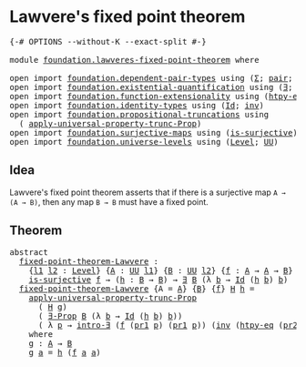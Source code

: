 # Lawvere's fixed point theorem

<pre class="Agda"><a id="42" class="Symbol">{-#</a> <a id="46" class="Keyword">OPTIONS</a> <a id="54" class="Pragma">--without-K</a> <a id="66" class="Pragma">--exact-split</a> <a id="80" class="Symbol">#-}</a>

<a id="85" class="Keyword">module</a> <a id="92" href="foundation.lawveres-fixed-point-theorem.html" class="Module">foundation.lawveres-fixed-point-theorem</a> <a id="132" class="Keyword">where</a>

<a id="139" class="Keyword">open</a> <a id="144" class="Keyword">import</a> <a id="151" href="foundation.dependent-pair-types.html" class="Module">foundation.dependent-pair-types</a> <a id="183" class="Keyword">using</a> <a id="189" class="Symbol">(</a><a id="190" href="foundation-core.dependent-pair-types.html#515" class="Record">Σ</a><a id="191" class="Symbol">;</a> <a id="193" href="foundation-core.dependent-pair-types.html#588" class="InductiveConstructor">pair</a><a id="197" class="Symbol">;</a> <a id="199" href="foundation-core.dependent-pair-types.html#605" class="Field">pr1</a><a id="202" class="Symbol">;</a> <a id="204" href="foundation-core.dependent-pair-types.html#617" class="Field">pr2</a><a id="207" class="Symbol">)</a>
<a id="209" class="Keyword">open</a> <a id="214" class="Keyword">import</a> <a id="221" href="foundation.existential-quantification.html" class="Module">foundation.existential-quantification</a> <a id="259" class="Keyword">using</a> <a id="265" class="Symbol">(</a><a id="266" href="foundation.existential-quantification.html#1761" class="Function">∃</a><a id="267" class="Symbol">;</a> <a id="269" href="foundation.existential-quantification.html#1653" class="Function">∃-Prop</a><a id="275" class="Symbol">;</a> <a id="277" href="foundation.existential-quantification.html#2227" class="Function">intro-∃</a><a id="284" class="Symbol">)</a>
<a id="286" class="Keyword">open</a> <a id="291" class="Keyword">import</a> <a id="298" href="foundation.function-extensionality.html" class="Module">foundation.function-extensionality</a> <a id="333" class="Keyword">using</a> <a id="339" class="Symbol">(</a><a id="340" href="foundation-core.function-extensionality.html#965" class="Function">htpy-eq</a><a id="347" class="Symbol">)</a>
<a id="349" class="Keyword">open</a> <a id="354" class="Keyword">import</a> <a id="361" href="foundation.identity-types.html" class="Module">foundation.identity-types</a> <a id="387" class="Keyword">using</a> <a id="393" class="Symbol">(</a><a id="394" href="foundation-core.identity-types.html#1767" class="Datatype">Id</a><a id="396" class="Symbol">;</a> <a id="398" href="foundation-core.identity-types.html#2729" class="Function">inv</a><a id="401" class="Symbol">)</a>
<a id="403" class="Keyword">open</a> <a id="408" class="Keyword">import</a> <a id="415" href="foundation.propositional-truncations.html" class="Module">foundation.propositional-truncations</a> <a id="452" class="Keyword">using</a>
  <a id="460" class="Symbol">(</a> <a id="462" href="foundation.propositional-truncations.html#5603" class="Function">apply-universal-property-trunc-Prop</a><a id="497" class="Symbol">)</a>
<a id="499" class="Keyword">open</a> <a id="504" class="Keyword">import</a> <a id="511" href="foundation.surjective-maps.html" class="Module">foundation.surjective-maps</a> <a id="538" class="Keyword">using</a> <a id="544" class="Symbol">(</a><a id="545" href="foundation.surjective-maps.html#1906" class="Function">is-surjective</a><a id="558" class="Symbol">)</a>
<a id="560" class="Keyword">open</a> <a id="565" class="Keyword">import</a> <a id="572" href="foundation.universe-levels.html" class="Module">foundation.universe-levels</a> <a id="599" class="Keyword">using</a> <a id="605" class="Symbol">(</a><a id="606" href="Agda.Primitive.html#597" class="Postulate">Level</a><a id="611" class="Symbol">;</a> <a id="613" href="foundation-core.universe-levels.html#235" class="Primitive">UU</a><a id="615" class="Symbol">)</a>
</pre>
## Idea

Lawvere's fixed point theorem asserts that if there is a surjective map `A → (A → B)`, then any map `B → B` must have a fixed point.

## Theorem

<pre class="Agda"><a id="785" class="Keyword">abstract</a>
  <a id="fixed-point-theorem-Lawvere"></a><a id="796" href="foundation.lawveres-fixed-point-theorem.html#796" class="Function">fixed-point-theorem-Lawvere</a> <a id="824" class="Symbol">:</a>
    <a id="830" class="Symbol">{</a><a id="831" href="foundation.lawveres-fixed-point-theorem.html#831" class="Bound">l1</a> <a id="834" href="foundation.lawveres-fixed-point-theorem.html#834" class="Bound">l2</a> <a id="837" class="Symbol">:</a> <a id="839" href="Agda.Primitive.html#597" class="Postulate">Level</a><a id="844" class="Symbol">}</a> <a id="846" class="Symbol">{</a><a id="847" href="foundation.lawveres-fixed-point-theorem.html#847" class="Bound">A</a> <a id="849" class="Symbol">:</a> <a id="851" href="foundation-core.universe-levels.html#235" class="Primitive">UU</a> <a id="854" href="foundation.lawveres-fixed-point-theorem.html#831" class="Bound">l1</a><a id="856" class="Symbol">}</a> <a id="858" class="Symbol">{</a><a id="859" href="foundation.lawveres-fixed-point-theorem.html#859" class="Bound">B</a> <a id="861" class="Symbol">:</a> <a id="863" href="foundation-core.universe-levels.html#235" class="Primitive">UU</a> <a id="866" href="foundation.lawveres-fixed-point-theorem.html#834" class="Bound">l2</a><a id="868" class="Symbol">}</a> <a id="870" class="Symbol">{</a><a id="871" href="foundation.lawveres-fixed-point-theorem.html#871" class="Bound">f</a> <a id="873" class="Symbol">:</a> <a id="875" href="foundation.lawveres-fixed-point-theorem.html#847" class="Bound">A</a> <a id="877" class="Symbol">→</a> <a id="879" href="foundation.lawveres-fixed-point-theorem.html#847" class="Bound">A</a> <a id="881" class="Symbol">→</a> <a id="883" href="foundation.lawveres-fixed-point-theorem.html#859" class="Bound">B</a><a id="884" class="Symbol">}</a> <a id="886" class="Symbol">→</a>
    <a id="892" href="foundation.surjective-maps.html#1906" class="Function">is-surjective</a> <a id="906" href="foundation.lawveres-fixed-point-theorem.html#871" class="Bound">f</a> <a id="908" class="Symbol">→</a> <a id="910" class="Symbol">(</a><a id="911" href="foundation.lawveres-fixed-point-theorem.html#911" class="Bound">h</a> <a id="913" class="Symbol">:</a> <a id="915" href="foundation.lawveres-fixed-point-theorem.html#859" class="Bound">B</a> <a id="917" class="Symbol">→</a> <a id="919" href="foundation.lawveres-fixed-point-theorem.html#859" class="Bound">B</a><a id="920" class="Symbol">)</a> <a id="922" class="Symbol">→</a> <a id="924" href="foundation.existential-quantification.html#1761" class="Function">∃</a> <a id="926" href="foundation.lawveres-fixed-point-theorem.html#859" class="Bound">B</a> <a id="928" class="Symbol">(λ</a> <a id="931" href="foundation.lawveres-fixed-point-theorem.html#931" class="Bound">b</a> <a id="933" class="Symbol">→</a> <a id="935" href="foundation-core.identity-types.html#1767" class="Datatype">Id</a> <a id="938" class="Symbol">(</a><a id="939" href="foundation.lawveres-fixed-point-theorem.html#911" class="Bound">h</a> <a id="941" href="foundation.lawveres-fixed-point-theorem.html#931" class="Bound">b</a><a id="942" class="Symbol">)</a> <a id="944" href="foundation.lawveres-fixed-point-theorem.html#931" class="Bound">b</a><a id="945" class="Symbol">)</a>
  <a id="949" href="foundation.lawveres-fixed-point-theorem.html#796" class="Function">fixed-point-theorem-Lawvere</a> <a id="977" class="Symbol">{</a><a id="978" class="Argument">A</a> <a id="980" class="Symbol">=</a> <a id="982" href="foundation.lawveres-fixed-point-theorem.html#982" class="Bound">A</a><a id="983" class="Symbol">}</a> <a id="985" class="Symbol">{</a><a id="986" href="foundation.lawveres-fixed-point-theorem.html#986" class="Bound">B</a><a id="987" class="Symbol">}</a> <a id="989" class="Symbol">{</a><a id="990" href="foundation.lawveres-fixed-point-theorem.html#990" class="Bound">f</a><a id="991" class="Symbol">}</a> <a id="993" href="foundation.lawveres-fixed-point-theorem.html#993" class="Bound">H</a> <a id="995" href="foundation.lawveres-fixed-point-theorem.html#995" class="Bound">h</a> <a id="997" class="Symbol">=</a>
    <a id="1003" href="foundation.propositional-truncations.html#5603" class="Function">apply-universal-property-trunc-Prop</a>
      <a id="1045" class="Symbol">(</a> <a id="1047" href="foundation.lawveres-fixed-point-theorem.html#993" class="Bound">H</a> <a id="1049" href="foundation.lawveres-fixed-point-theorem.html#1178" class="Function">g</a><a id="1050" class="Symbol">)</a>
      <a id="1058" class="Symbol">(</a> <a id="1060" href="foundation.existential-quantification.html#1653" class="Function">∃-Prop</a> <a id="1067" href="foundation.lawveres-fixed-point-theorem.html#986" class="Bound">B</a> <a id="1069" class="Symbol">(λ</a> <a id="1072" href="foundation.lawveres-fixed-point-theorem.html#1072" class="Bound">b</a> <a id="1074" class="Symbol">→</a> <a id="1076" href="foundation-core.identity-types.html#1767" class="Datatype">Id</a> <a id="1079" class="Symbol">(</a><a id="1080" href="foundation.lawveres-fixed-point-theorem.html#995" class="Bound">h</a> <a id="1082" href="foundation.lawveres-fixed-point-theorem.html#1072" class="Bound">b</a><a id="1083" class="Symbol">)</a> <a id="1085" href="foundation.lawveres-fixed-point-theorem.html#1072" class="Bound">b</a><a id="1086" class="Symbol">))</a>
      <a id="1095" class="Symbol">(</a> <a id="1097" class="Symbol">λ</a> <a id="1099" href="foundation.lawveres-fixed-point-theorem.html#1099" class="Bound">p</a> <a id="1101" class="Symbol">→</a> <a id="1103" href="foundation.existential-quantification.html#2227" class="Function">intro-∃</a> <a id="1111" class="Symbol">(</a><a id="1112" href="foundation.lawveres-fixed-point-theorem.html#990" class="Bound">f</a> <a id="1114" class="Symbol">(</a><a id="1115" href="foundation-core.dependent-pair-types.html#605" class="Field">pr1</a> <a id="1119" href="foundation.lawveres-fixed-point-theorem.html#1099" class="Bound">p</a><a id="1120" class="Symbol">)</a> <a id="1122" class="Symbol">(</a><a id="1123" href="foundation-core.dependent-pair-types.html#605" class="Field">pr1</a> <a id="1127" href="foundation.lawveres-fixed-point-theorem.html#1099" class="Bound">p</a><a id="1128" class="Symbol">))</a> <a id="1131" class="Symbol">(</a><a id="1132" href="foundation-core.identity-types.html#2729" class="Function">inv</a> <a id="1136" class="Symbol">(</a><a id="1137" href="foundation-core.function-extensionality.html#965" class="Function">htpy-eq</a> <a id="1145" class="Symbol">(</a><a id="1146" href="foundation-core.dependent-pair-types.html#617" class="Field">pr2</a> <a id="1150" href="foundation.lawveres-fixed-point-theorem.html#1099" class="Bound">p</a><a id="1151" class="Symbol">)</a> <a id="1153" class="Symbol">(</a><a id="1154" href="foundation-core.dependent-pair-types.html#605" class="Field">pr1</a> <a id="1158" href="foundation.lawveres-fixed-point-theorem.html#1099" class="Bound">p</a><a id="1159" class="Symbol">))))</a>
    <a id="1168" class="Keyword">where</a>
    <a id="1178" href="foundation.lawveres-fixed-point-theorem.html#1178" class="Function">g</a> <a id="1180" class="Symbol">:</a> <a id="1182" href="foundation.lawveres-fixed-point-theorem.html#982" class="Bound">A</a> <a id="1184" class="Symbol">→</a> <a id="1186" href="foundation.lawveres-fixed-point-theorem.html#986" class="Bound">B</a>
    <a id="1192" href="foundation.lawveres-fixed-point-theorem.html#1178" class="Function">g</a> <a id="1194" href="foundation.lawveres-fixed-point-theorem.html#1194" class="Bound">a</a> <a id="1196" class="Symbol">=</a> <a id="1198" href="foundation.lawveres-fixed-point-theorem.html#995" class="Bound">h</a> <a id="1200" class="Symbol">(</a><a id="1201" href="foundation.lawveres-fixed-point-theorem.html#990" class="Bound">f</a> <a id="1203" href="foundation.lawveres-fixed-point-theorem.html#1194" class="Bound">a</a> <a id="1205" href="foundation.lawveres-fixed-point-theorem.html#1194" class="Bound">a</a><a id="1206" class="Symbol">)</a>
</pre>